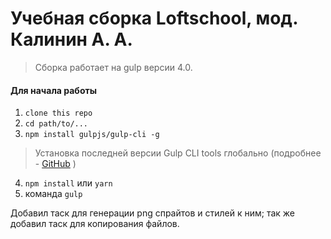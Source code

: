 # Учебная сборка Loftschool, мод. Калинин А. А.

> Сборка работает на gulp версии 4.0. 

#### Для начала работы

1. ```clone this repo```
2. ```cd path/to/...```
3. ```npm install gulpjs/gulp-cli -g```  
> Установка последней версии Gulp CLI tools глобально (подробнее - [GitHub](https://github.com/gulpjs/gulp/blob/4.0/docs/getting-started.md) )

4. ```npm install``` или ```yarn```
6. команда ```gulp```

Добавил таск для генерации png спрайтов и стилей к ним; так же добавил таск для копирования файлов.

